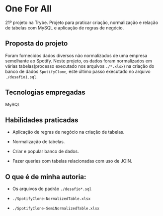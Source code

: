 # One For All 
21º projeto na Trybe. Projeto para praticar criação, normalização e relação de tabelas com MySQL e aplicação de regras de negócio.

## Proposta do projeto

Foram fornecidos dados diversos não normalizados de uma empresa semelhante ao Spotify. Neste projeto, os dados foram normalizados em várias tabelas(processo executado nos arquivos `./*.xlsx`) na criação do banco de dados `SpotifyClone`, este último passo executado no arquivo `./desafio1.sql`.

## Tecnologias empregadas

MySQL

## Habilidades praticadas

  * Aplicação de regras de negócio na criação de tabelas.

  * Normalização de tabelas.

  * Criar e popular banco de dados.  

  * Fazer queries com tabelas relacionadas com uso de JOIN.

## O que é de minha autoria:

* Os arquivos do padrão `./desafio*.sql` 

* `./SpotifyClone-NormalizedTable.xlsx`

* `./SpotifyClone-SemiNormalizedTable.xlsx`

